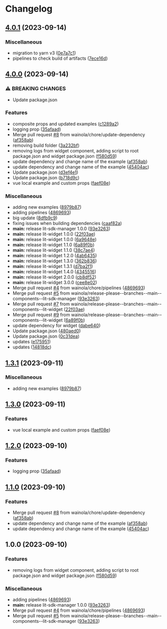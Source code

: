 # Changelog

## [4.0.1](https://github.com/wainola/widget-lit/compare/lit-widget-v4.0.0...lit-widget-v4.0.1) (2023-09-14)


### Miscellaneous

* migration to yarn v3 ([0e7a7c1](https://github.com/wainola/widget-lit/commit/0e7a7c159702907c76b2af616706d7d3af90404f))
* pipelines to check build of artifacts ([7ece16d](https://github.com/wainola/widget-lit/commit/7ece16dd40e4bdf042b9ea0d7c0cde5300529443))

## [4.0.0](https://github.com/wainola/widget-lit/compare/lit-widget-v3.0.0...lit-widget-v4.0.0) (2023-09-14)


### ⚠ BREAKING CHANGES

* Update package.json

### Features

* composite props and updated examples ([c1289a2](https://github.com/wainola/widget-lit/commit/c1289a2e8a16deb74a48d659053d062dfd4247d3))
* logging prop ([35afaad](https://github.com/wainola/widget-lit/commit/35afaadbaeb6de25acf3c023841e5b8f1f45f31c))
* Merge pull request [#8](https://github.com/wainola/widget-lit/issues/8) from wainola/chore/update-dependency ([af358ab](https://github.com/wainola/widget-lit/commit/af358abb8b45a52068ff6976fdcd9e8e7040162c))
* removing build folder ([3a232bf](https://github.com/wainola/widget-lit/commit/3a232bf24003dfbec4fc9762ee9b2e04a1ff22db))
* removing logs from widget component, adding script to root package.json and widget package.json ([f580d59](https://github.com/wainola/widget-lit/commit/f580d598dda40ebd96716bf927298f55f42d470a))
* update dependency and change name of the example ([af358ab](https://github.com/wainola/widget-lit/commit/af358abb8b45a52068ff6976fdcd9e8e7040162c))
* update dependency and change name of the example ([45404ac](https://github.com/wainola/widget-lit/commit/45404acc783d813d2811b4859047ce8d608e4d52))
* Update package.json ([d3ef4e1](https://github.com/wainola/widget-lit/commit/d3ef4e1ab48d9d2c7f90b89ced35c3954b621585))
* Update package.json ([b718d9c](https://github.com/wainola/widget-lit/commit/b718d9caddafaf9cd93855b917a74c07dbd9fe37))
* vue local example and custom props ([faef08e](https://github.com/wainola/widget-lit/commit/faef08e5a0c0a3e6301eac9a61eb669a5375b8b0))


### Miscellaneous

* adding new examples ([8979b87](https://github.com/wainola/widget-lit/commit/8979b877049d32cd6b6c92e2f115dae857a6a7be))
* adding pipelines ([4869693](https://github.com/wainola/widget-lit/commit/4869693eaee67f5c67956f5560a33fb9be783a84))
* big update ([8dfb9c9](https://github.com/wainola/widget-lit/commit/8dfb9c9768d43944b3a3b254b223db3319280c33))
* fixing issues when building dependencies ([caaf82a](https://github.com/wainola/widget-lit/commit/caaf82aa6b97052a329040ff6509bc1ebef676b7))
* **main:** release lit-sdk-manager 1.0.0 ([93e3263](https://github.com/wainola/widget-lit/commit/93e32633449ebad4601c49878597de036e57da21))
* **main:** release lit-widget 1.0.0 ([22f03ae](https://github.com/wainola/widget-lit/commit/22f03aec8b48a34beb9cfad208b574e1f428d281))
* **main:** release lit-widget 1.0.0 ([6a9648e](https://github.com/wainola/widget-lit/commit/6a9648e531ae102f42d221e39edc45c04d74bfdc))
* **main:** release lit-widget 1.1.0 ([6a89f0b](https://github.com/wainola/widget-lit/commit/6a89f0bed1f5e090be0a792ad733ad4f8ab31b77))
* **main:** release lit-widget 1.1.0 ([38c7ae4](https://github.com/wainola/widget-lit/commit/38c7ae4b38abe601ccd5b853a1e2e97344776a2e))
* **main:** release lit-widget 1.2.0 ([4ab6435](https://github.com/wainola/widget-lit/commit/4ab6435675c558a75d9e63e553f1f8f9619b63fb))
* **main:** release lit-widget 1.3.0 ([362b836](https://github.com/wainola/widget-lit/commit/362b836a8ded70c6e7ae48856853d25848817444))
* **main:** release lit-widget 1.3.1 ([d7ba2f1](https://github.com/wainola/widget-lit/commit/d7ba2f1139b292ce3b99e45ec768d51e1e5a23e1))
* **main:** release lit-widget 1.4.0 ([4345516](https://github.com/wainola/widget-lit/commit/434551651640a91e87fbfa831afdf18fd327b0b2))
* **main:** release lit-widget 2.0.0 ([cb8df52](https://github.com/wainola/widget-lit/commit/cb8df52ab3abeda9a0a326fbe740b8f14c29b4ce))
* **main:** release lit-widget 3.0.0 ([cee8e02](https://github.com/wainola/widget-lit/commit/cee8e02ed516635de8dcea1b60576b634d54f20d))
* Merge pull request [#4](https://github.com/wainola/widget-lit/issues/4) from wainola/chore/pipelines ([4869693](https://github.com/wainola/widget-lit/commit/4869693eaee67f5c67956f5560a33fb9be783a84))
* Merge pull request [#5](https://github.com/wainola/widget-lit/issues/5) from wainola/release-please--branches--main--components--lit-sdk-manager ([93e3263](https://github.com/wainola/widget-lit/commit/93e32633449ebad4601c49878597de036e57da21))
* Merge pull request [#7](https://github.com/wainola/widget-lit/issues/7) from wainola/release-please--branches--main--components--lit-widget ([22f03ae](https://github.com/wainola/widget-lit/commit/22f03aec8b48a34beb9cfad208b574e1f428d281))
* Merge pull request [#9](https://github.com/wainola/widget-lit/issues/9) from wainola/release-please--branches--main--components--lit-widget ([6a89f0b](https://github.com/wainola/widget-lit/commit/6a89f0bed1f5e090be0a792ad733ad4f8ab31b77))
* update dependency for widget ([dabe640](https://github.com/wainola/widget-lit/commit/dabe640475e74dbf644ec907fad743454e2f1686))
* Update package.json ([480aed0](https://github.com/wainola/widget-lit/commit/480aed0277601e11e4f85cb13f8ef316a96eaf13))
* Update package.json ([0c31dea](https://github.com/wainola/widget-lit/commit/0c31dea8d59654a9a6716852a21e0414802b5fb5))
* updates ([e175951](https://github.com/wainola/widget-lit/commit/e175951cf24266f0ab784f43030df2ae992cc0fc))
* updates ([14818dc](https://github.com/wainola/widget-lit/commit/14818dc7e3b76e24dbe21e49d765ba59a7aba3e3))

## [1.3.1](https://github.com/wainola/widget-lit/compare/lit-widget-v1.3.0...lit-widget-v1.3.1) (2023-09-11)


### Miscellaneous

* adding new examples ([8979b87](https://github.com/wainola/widget-lit/commit/8979b877049d32cd6b6c92e2f115dae857a6a7be))

## [1.3.0](https://github.com/wainola/widget-lit/compare/lit-widget-v1.2.0...lit-widget-v1.3.0) (2023-09-11)


### Features

* vue local example and custom props ([faef08e](https://github.com/wainola/widget-lit/commit/faef08e5a0c0a3e6301eac9a61eb669a5375b8b0))

## [1.2.0](https://github.com/wainola/widget-lit/compare/lit-widget-v1.1.0...lit-widget-v1.2.0) (2023-09-10)


### Features

* logging prop ([35afaad](https://github.com/wainola/widget-lit/commit/35afaadbaeb6de25acf3c023841e5b8f1f45f31c))

## [1.1.0](https://github.com/wainola/widget-lit/compare/lit-widget-v1.0.0...lit-widget-v1.1.0) (2023-09-10)


### Features

* Merge pull request [#8](https://github.com/wainola/widget-lit/issues/8) from wainola/chore/update-dependency ([af358ab](https://github.com/wainola/widget-lit/commit/af358abb8b45a52068ff6976fdcd9e8e7040162c))
* update dependency and change name of the example ([af358ab](https://github.com/wainola/widget-lit/commit/af358abb8b45a52068ff6976fdcd9e8e7040162c))
* update dependency and change name of the example ([45404ac](https://github.com/wainola/widget-lit/commit/45404acc783d813d2811b4859047ce8d608e4d52))

## 1.0.0 (2023-09-10)


### Features

* removing logs from widget component, adding script to root package.json and widget package.json ([f580d59](https://github.com/wainola/widget-lit/commit/f580d598dda40ebd96716bf927298f55f42d470a))


### Miscellaneous

* adding pipelines ([4869693](https://github.com/wainola/widget-lit/commit/4869693eaee67f5c67956f5560a33fb9be783a84))
* **main:** release lit-sdk-manager 1.0.0 ([93e3263](https://github.com/wainola/widget-lit/commit/93e32633449ebad4601c49878597de036e57da21))
* Merge pull request [#4](https://github.com/wainola/widget-lit/issues/4) from wainola/chore/pipelines ([4869693](https://github.com/wainola/widget-lit/commit/4869693eaee67f5c67956f5560a33fb9be783a84))
* Merge pull request [#5](https://github.com/wainola/widget-lit/issues/5) from wainola/release-please--branches--main--components--lit-sdk-manager ([93e3263](https://github.com/wainola/widget-lit/commit/93e32633449ebad4601c49878597de036e57da21))
